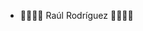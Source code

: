 - 👾👾👾👾 Raúl Rodríguez 👾👾👾👾 

<!---
raul-rodriguez-cg/raul-rodriguez-cg is a ✨ special ✨ repository because its `README.md` (this file) appears on your GitHub profile.
You can click the Preview link to take a look at your changes.
--->
